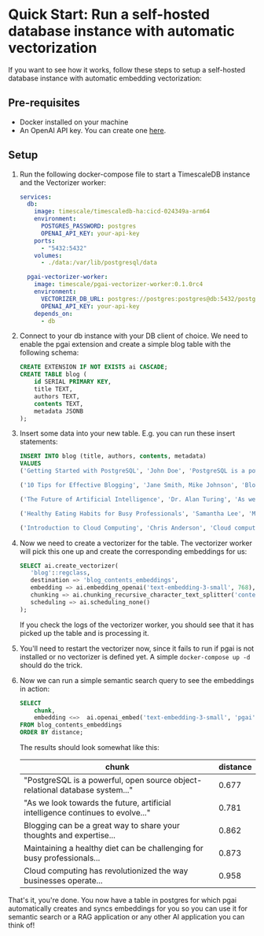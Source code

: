 # Quick Start: Run a self-hosted database instance with automatic vectorization

If you want to see how it works, follow these steps to setup 
a self-hosted database instance with automatic embedding vectorization:

## Pre-requisites
- Docker installed on your machine
- An OpenAI API key. You can create one [here](https://platform.openai.com/api-keys).

## Setup

1. Run the following docker-compose file to start a TimescaleDB instance and the Vectorizer worker: 
    ```yaml
    services:
      db:
        image: timescale/timescaledb-ha:cicd-024349a-arm64
        environment:
          POSTGRES_PASSWORD: postgres
          OPENAI_API_KEY: your-api-key
        ports:
          - "5432:5432"
        volumes:
          - ./data:/var/lib/postgresql/data
    
      pgai-vectorizer-worker:
        image: timescale/pgai-vectorizer-worker:0.1.0rc4
        environment:
          VECTORIZER_DB_URL: postgres://postgres:postgres@db:5432/postgres
          OPENAI_API_KEY: your-api-key
        depends_on:
          - db
    ```

2. Connect to your db instance with your DB client of choice. We need to enable the pgai extension and create a simple blog table with the following schema:
    ```sql
    CREATE EXTENSION IF NOT EXISTS ai CASCADE;
    CREATE TABLE blog (
        id SERIAL PRIMARY KEY,
        title TEXT,
        authors TEXT,
        contents TEXT,
        metadata JSONB
    );
    ```
   
3. Insert some data into your new table. E.g. you can run these insert statements:
    ```sql
    INSERT INTO blog (title, authors, contents, metadata)
    VALUES
    ('Getting Started with PostgreSQL', 'John Doe', 'PostgreSQL is a powerful, open source object-relational database system...', '{"tags": ["database", "postgresql", "beginner"], "read_time": 5, "published_date": "2024-03-15"}'),

    ('10 Tips for Effective Blogging', 'Jane Smith, Mike Johnson', 'Blogging can be a great way to share your thoughts and expertise...', '{"tags": ["blogging", "writing", "tips"], "read_time": 8, "published_date": "2024-03-20"}'),

    ('The Future of Artificial Intelligence', 'Dr. Alan Turing', 'As we look towards the future, artificial intelligence continues to evolve...', '{"tags": ["AI", "technology", "future"], "read_time": 12, "published_date": "2024-04-01"}'),

    ('Healthy Eating Habits for Busy Professionals', 'Samantha Lee', 'Maintaining a healthy diet can be challenging for busy professionals...', '{"tags": ["health", "nutrition", "lifestyle"], "read_time": 6, "published_date": "2024-04-05"}'),

    ('Introduction to Cloud Computing', 'Chris Anderson', 'Cloud computing has revolutionized the way businesses operate...', '{"tags": ["cloud", "technology", "business"], "read_time": 10, "published_date": "2024-04-10"}'); 
    ```

4. Now we need to create a vectorizer for the table. The vectorizer worker will pick this one up and create the corresponding embeddings for us:
    ```sql
    SELECT ai.create_vectorizer(
       'blog'::regclass,
       destination => 'blog_contents_embeddings',
       embedding => ai.embedding_openai('text-embedding-3-small', 768),
       chunking => ai.chunking_recursive_character_text_splitter('contents'),
       scheduling => ai.scheduling_none()
    );
    ```
    If you check the logs of the vectorizer worker, you should see that it has picked up the table and is processing it.


5. You'll need to restart the vectorizer now, since it fails to run if pgai is not installed or no vectorizer is defined yet. A simple `docker-compose up -d` should do the trick.


6. Now we can run a simple semantic search query to see the embeddings in action:
    ```sql
    SELECT
        chunk,
        embedding <=>  ai.openai_embed('text-embedding-3-small', 'pgai', _dimensions=>768) as distance
    FROM blog_contents_embeddings
    ORDER BY distance;
    ```
 
    The results should look somewhat like this:
    
    | chunk | distance |
    |------|--------|
    | "PostgreSQL is a powerful, open source object-relational database system..." | 0.677 |
    | "As we look towards the future, artificial intelligence continues to evolve..." | 0.781 |
    | Blogging can be a great way to share your thoughts and expertise... | 0.862 |
    | Maintaining a healthy diet can be challenging for busy professionals... | 0.873 |
    | Cloud computing has revolutionized the way businesses operate... | 0.958 |


That's it, you're done. You now have a table in postgres for which pgai automatically creates and syncs embeddings for you so you can use it for semantic search or a RAG application or any other AI application you can think of!


